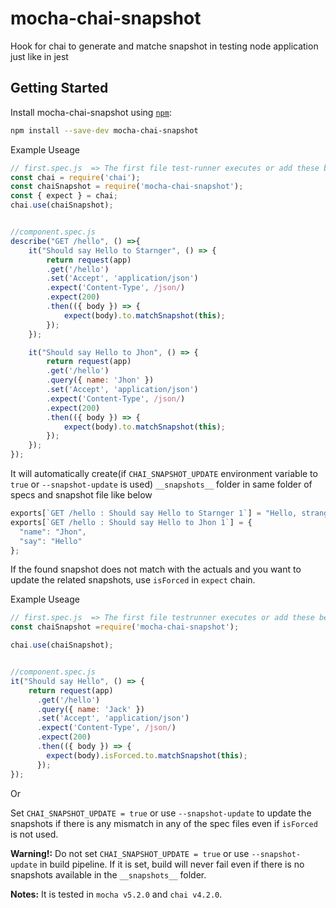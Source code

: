 # mocha-chai-snapshot

Hook for chai to generate and matche snapshot in testing node application just like in jest

## Getting Started

Install mocha-chai-snapshot using [`npm`](https://www.npmjs.com/):

```bash
npm install --save-dev mocha-chai-snapshot
```

Example Useage
```javascript
// first.spec.js  => The first file test-runner executes or add these below lines at the top of every spec file
const chai = require('chai');
const chaiSnapshot = require('mocha-chai-snapshot');
const { expect } = chai;
chai.use(chaiSnapshot);


//component.spec.js
describe("GET /hello", () =>{
    it("Should say Hello to Starnger", () => {
        return request(app)
        .get('/hello')
        .set('Accept', 'application/json')
        .expect('Content-Type', /json/)
        .expect(200)
        .then(({ body }) => {
            expect(body).to.matchSnapshot(this);
        });
    });

    it("Should say Hello to Jhon", () => {
        return request(app)
        .get('/hello')
        .query({ name: 'Jhon' })
        .set('Accept', 'application/json')
        .expect('Content-Type', /json/)
        .expect(200)
        .then(({ body }) => {
            expect(body).to.matchSnapshot(this);
        });
    });
});
```
It will automatically create(if `CHAI_SNAPSHOT_UPDATE` environment variable to `true` or `--snapshot-update` is used) `__snapshots__` folder in same folder of specs and snapshot file like below
```javascript
exports[`GET /hello : Should say Hello to Starnger 1`] = "Hello, stranger!";
exports[`GET /hello : Should say Hello to Jhon 1`] = {
  "name": "Jhon",
  "say": "Hello"
};
```

If the found snapshot does not match with the actuals and you want to update the related snapshots, use `isForced` in `expect` chain.

Example Useage
```javascript
// first.spec.js  => The first file testrunner executes or add these below lines at the top of every spec file
const chaiSnapshot =require('mocha-chai-snapshot');

chai.use(chaiSnapshot);


//component.spec.js
it("Should say Hello", () => {
    return request(app)
      .get('/hello')
      .query({ name: 'Jack' })
      .set('Accept', 'application/json')
      .expect('Content-Type', /json/)
      .expect(200)
      .then(({ body }) => {
        expect(body).isForced.to.matchSnapshot(this);
      });
});
```

Or

Set `CHAI_SNAPSHOT_UPDATE = true` or use `--snapshot-update` to update the snapshots if there is any mismatch in any of the spec files even if `isForced` is not used.

**Warning!:** Do not set `CHAI_SNAPSHOT_UPDATE = true` or use `--snapshot-update` in build pipeline. If it is set, build will never fail even if there is no snapshots available in the `__snapshots__` folder.

**Notes:** It is tested in `mocha v5.2.0` and `chai v4.2.0`.